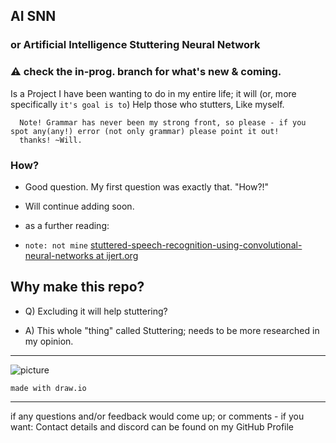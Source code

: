 ## AI SNN
### or Artificial Intelligence Stuttering Neural Network

### ⚠️ check the in-prog. branch for what's new & coming.


Is a Project I have been wanting to do in my entire life;
it will (or, more specifically `it's goal is to`) Help those who stutters, Like myself.

~~~
  Note! Grammar has never been my strong front, so please - if you spot any(any!) error (not only grammar) please point it out!
  thanks! ~Will.
~~~

### How?
- Good question. My first question was exactly that. "How?!"

- Will continue adding soon.
- as a further reading:
- `note: not mine` [stuttered-speech-recognition-using-convolutional-neural-networks at ijert.org](https://www.ijert.org/research/stuttered-speech-recognition-using-convolutional-neural-networks-IJERTCONV9IS12057.pdf)



## Why make this repo?
- Q) Excluding it will help stuttering?

- A) This whole "thing" called Stuttering; needs to be more researched in my opinion.


-----

![picture](https://github.com/loneicewolf/AI-SNN/blob/2bf3845a60fb93a2462530035b0c5587185cfc56/diagram_a.png)

`made with draw.io`

-----

if any questions and/or feedback would come up; or comments - if you want:
Contact details and discord can be found on my GitHub Profile
